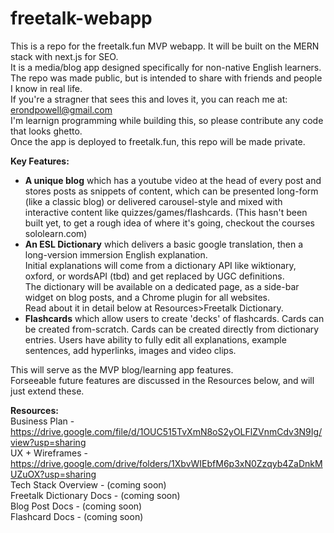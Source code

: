 # freetalk-webapp

This is a repo for the freetalk.fun MVP webapp. It will be built on the MERN stack with next.js for SEO.
<br> It is a media/blog app designed specifically for non-native English learners.
<br>The repo was made public, but is intended to share with friends and people I know in real life.
<br>If you're a stragner that sees this and loves it, you can reach me at: erondpowell@gmail.com
<br>I'm learnign programming while building this, so please contribute any code that looks ghetto.
<br>Once the app is deployed to freetalk.fun, this repo will be made private.

**Key Features:**
 - **A unique blog** which has a youtube video at the head of every post and stores posts as snippets of content, which can be presented long-form (like a classic blog) or  delivered carousel-style and mixed with interactive content like quizzes/games/flashcards. (This hasn't been built yet, to get a rough idea of where it's going, checkout the courses sololearn.com)
 - **An ESL Dictionary** which delivers a basic google translation, then a long-version immersion English explanation. 
     <br>Initial explanations will come from a dictionary API like wiktionary, oxford, or wordsAPI (tbd) and get replaced by UGC definitions.
     <br>The dictionary will be available on a dedicated page, as a side-bar widget on blog posts, and a Chrome plugin for all websites.
     <br>Read about it in detail below at Resources>Freetalk Dictionary.
 - **Flashcards** which allow users to create 'decks' of flashcards.
     Cards can be created from-scratch.
     Cards can be created directly from dictionary entries.
     Users have ability to fully edit all explanations, example sentences, add hyperlinks, images and video clips.
     
This will serve as the MVP blog/learning app features.
<br>Forseeable future features are discussed in the Resources below, and will just extend these.

**Resources:**
<br>Business Plan - https://drive.google.com/file/d/1OUC515TvXmN8oS2yOLFlZVnmCdv3N9Ig/view?usp=sharing
<br>UX + Wireframes - https://drive.google.com/drive/folders/1XbvWIEbfM6p3xN0Zzqyb4ZaDnkMUZuOX?usp=sharing
<br>Tech Stack Overview - (coming soon)
<br>Freetalk Dictionary Docs - (coming soon)
<br>Blog Post Docs - (coming soon)
<br>Flashcard Docs - (coming soon)
